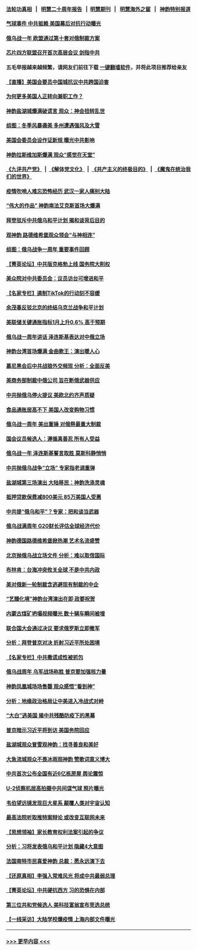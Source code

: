 #### [法轮功真相](https://github.com/gfw-breaker/truth/blob/master/README.md?t=0) &nbsp;&nbsp;|&nbsp;&nbsp; [明慧二十周年报告](https://github.com/gfw-breaker/mh-reports/blob/master/README.md?t=0) &nbsp;&nbsp;|&nbsp;&nbsp;[明慧期刊](https://github.com/gfw-breaker/mh-qikan) &nbsp;&nbsp;|&nbsp;&nbsp; [明慧海外之窗](https://github.com/gfw-breaker/mh-news/blob/master/README.md?t=0) &nbsp;&nbsp;|&nbsp;&nbsp; [神韵特别报道](https://github.com/gfw-breaker/mh-news/blob/master/shenyun.md?t=0)
#### [气球事件 中共抵赖 美国幕后对抗行动曝光](../pages/nf4514/n13938261.md?t=02261543) 
#### [俄乌战一年 欧盟通过第十套对俄制裁方案](../pages/nf4514/n13938233.md?t=02261543) 
#### [芯片四方联盟召开首次高层会议 剑指中共](../pages/nf4514/n13938194.md?t=02261543) 
#### 五毛举报越来越频繁，请网友们前往下载 [一键翻墙软件](https://github.com/gfw-breaker/ssr-accounts)，并将此项目推荐给亲友
#### [【直播】美国会要员中国城抗议中共跨国迫害](../pages/nf4514/n13937774.md?t=02261543) 
#### [为何更多美国人正转向兼职工作？](../pages/nf4514/n13938147.md?t=02261543) 
#### [神韵盐湖城爆满破谎言 观众：神会扭转乱世](../pages/nf4514/n13937985.md?t=02261543) 
#### [组图：冬季风暴袭美 多州遭遇强风及大雪](../pages/nf4514/n13937449.md?t=02261543) 
#### [美国会委员会设作证新规 曝光中共影响](../pages/nf4514/n13937815.md?t=02261543) 
#### [神韵拉斯维加斯爆满 观众“感觉在天堂”](../pages/nf4514/n13938003.md?t=02261543) 
#### [《九评共产党》](https://github.com/begood0513/9ping.md/blob/master/README.md) &nbsp;|&nbsp; [《解体党文化》](../../../../jtdwh.md/blob/master/README.md)  &nbsp;|&nbsp; [《共产主义的终极目的》](../../../../gczydzjmd.md/blob/master/README.md) &nbsp;|&nbsp; [《魔鬼在统治我们的世界》](../../../../mgztzwmdsj.md/blob/master/README.md) 
#### [疫情吹哨人难忘恐怖经历 武汉一家人痛别大陆](../pages/nf4514/n13937906.md?t=02261543) 
#### [“伟大的作品” 神韵南法艾克斯首场大爆满](../pages/nf4514/n13937792.md?t=02261543) 
#### [拜登驳斥中共俄乌和平计划 揭和谈背后目的](../pages/nf4514/n13937683.md?t=02261543) 
#### [观神韵 路德维希堡观众领会“与神相连”](../pages/nf4514/n13937727.md?t=02261543) 
#### [组图：俄乌战争一周年 重要事件回顾](../pages/nf4514/n13937820.md?t=02261543) 
#### [【菁英论坛】中共版克格勃上线 国务院大削权](../pages/nf4514/n13937600.md?t=02261543) 
#### [美众院对中共委员会：议员访台可增进和平](../pages/nf4514/n13937487.md?t=02261543) 
#### [【名家专栏】遏制TikTok的行动刻不容缓](../pages/nf4514/n13936541.md?t=02261543) 
#### [余茂春反驳北京的终结乌克兰战争和平计划](../pages/nf4514/n13937562.md?t=02261543) 
#### [美联储关键通胀指标1月上升0.6% 高于预期](../pages/nf4514/n13937502.md?t=02261543) 
#### [俄乌战一周年讲话 泽连斯基表达对中俄立场](../pages/nf4514/n13937513.md?t=02261543) 
#### [神韵台湾首场爆满 金曲歌王：演出暖人心](../pages/nf4514/n13937521.md?t=02261543) 
#### [慕尼黑会后中共战狼外交频现 分析：全面反美](../pages/nf4514/n13937275.md?t=02261543) 
#### [美商务部制裁中俄公司 旨在断俄武器供应](../pages/nf4514/n13937503.md?t=02261543) 
#### [中共抛俄乌停火提议 美欧北约齐声质疑](../pages/nf4514/n13937512.md?t=02261543) 
#### [食品通胀居高不下 美国人改变购物习惯](../pages/nf4514/n13937225.md?t=02261543) 
#### [俄乌战一周年 美出重锤 对俄祭最重大制裁](../pages/nf4514/n13937462.md?t=02261543) 
#### [国会议员候选人：遵循真善忍 所有人受益](../pages/nf4514/n13936604.md?t=02261543) 
#### [俄乌战一年 泽连斯基誓言取胜 莫斯科静悄悄](../pages/nf4514/n13937303.md?t=02261543) 
#### [中共抛俄乌战争“立场” 专家指老调重弹](../pages/nf4514/n13937209.md?t=02261543) 
#### [盐湖城第三场演出 大陆移民：神韵洗涤灵魂](../pages/nf4514/n13937118.md?t=02261543) 
#### [抵押贷款保费减800美元 85万美国人受惠](../pages/nf4514/n13936952.md?t=02261543) 
#### [中共提“俄乌和平”？专家：把和谈当武器](../pages/nf4514/n13935842.md?t=02261543) 
#### [俄乌战满周年 G20财长评估全球经济代价](../pages/nf4514/n13936978.md?t=02261543) 
#### [神韵德国路德维希堡掀热潮 艺术名流盛赞](../pages/nf4514/n13936980.md?t=02261543) 
#### [北京抛俄乌战立场文件 分析：难以取信国际](../pages/nf4514/n13936899.md?t=02261543) 
#### [布林肯：台海冲突攸关全球 不是中共内政](../pages/nf4514/n13936846.md?t=02261543) 
#### [美对俄新一轮制裁含逃避现有制裁的中企](../pages/nf4514/n13936744.md?t=02261543) 
#### [“艺臻化境”神韵台湾演出在即 政要祝贺](../pages/nf4514/n13936733.md?t=02261543) 
#### [内蒙古煤矿坍塌视频曝光 数十辆车瞬间被埋](../pages/nf4514/n13936710.md?t=02261543) 
#### [联合国大会通过决议 要求俄罗斯立即撤军](../pages/nf4514/n13936782.md?t=02261543) 
#### [分析：拜登普京对决 折射习近平所处困境](../pages/nf4514/n13936667.md?t=02261543) 
#### [【名家专栏】中共撒谎成性被抓包](../pages/nf4514/n13935665.md?t=02261543) 
#### [俄乌战周年 乌军战场称胜 普京要加强核力量](../pages/nf4514/n13936432.md?t=02261543) 
#### [神韵凤凰城场场售罄 观众感悟“看到神”](../pages/nf4514/n13936495.md?t=02261543) 
#### [分析：地缘政治格局让中美进入冷战式对峙](../pages/nf4514/n13936132.md?t=02261543) 
#### [“大白”逃美国 揭中共残酷防疫下的黑幕](../pages/nf4514/n13936151.md?t=02261543) 
#### [普京暗示习近平将到访 美国务院回应](../pages/nf4514/n13936087.md?t=02261543) 
#### [盐湖城观众冒雪观神韵：找寻善良和美好](../pages/nf4514/n13936224.md?t=02261543) 
#### [大急流城观众不畏冰雨观神韵 赞歌词意义博大](../pages/nf4514/n13936359.md?t=02261543) 
#### [中共首次公布全国有近6亿栋房屋 舆论震惊](../pages/nf4514/n13935889.md?t=02261543) 
#### [U-2侦察机居高拍摄中共间谍气球 照片曝光](../pages/nf4514/n13935986.md?t=02261543) 
#### [韦伯望远镜发现巨大星系 颠覆人类对宇宙认知](../pages/nf4514/n13935981.md?t=02261543) 
#### [最高法院听取推特案辩论 或改变互联网未来](../pages/nf4514/n13935837.md?t=02261543) 
#### [【思想领袖】家长教育权利法案引起的争议](../pages/nf4514/n13914308.md?t=02261543) 
#### [分析：习将发表俄乌和平计划 隐藏4大意图](../pages/nf4514/n13935879.md?t=02261543) 
#### [法国南特市民喜爱神韵 总裁：愿永远演下去](../pages/nf4514/n13935869.md?t=02261543) 
#### [【还原真相】李强入常难风光 将成中共最弱总理](../pages/nf4514/n13935896.md?t=02261543) 
#### [【菁英论坛】中共硬抗西方 习的恐惧在内部](../pages/nf4514/n13935884.md?t=02261543) 
#### [第三位共和党候选人 美科技富翁宣布竞选总统](../pages/nf4514/n13935748.md?t=02261543) 
#### [【一线采访】大陆学校爆疫情 上海内部文件曝光](../pages/nf4514/n13935652.md?t=02261543) 

----
#### [ >>> 更早内容 <<< ](../indexes/nf4514-earlier.md)
